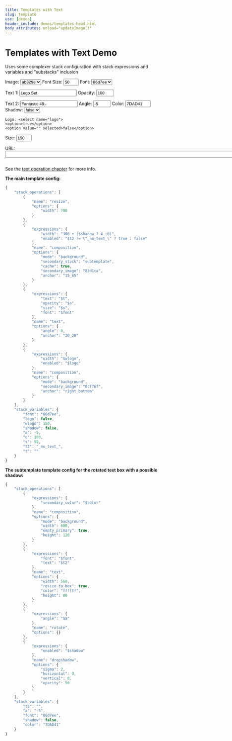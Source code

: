 ```yaml
---
title: Templates with Text
slug: template
use: [demos]
header_include: demos/templates-head.html
body_attributes: onload="updateImage()"
---
```

 
# Templates with Text Demo

Uses some complexer stack configuration with stack expressions and variables and "substacks" inclusion

<div id="demoForm">   
<form id="form" onkeyup="updateImage()" onchange="updateImage()">
    <p>Image: <select name="imagehash" id="imagehash">
    <option selected>ab329e</option>
    <option >ceb95d</option>
    <option >807fd9</option>
</select>
    Font Size: <input type="text" name="s"  size="3" value="50">
    Font: <select name="font">
        <option selected>86d7ee</option>
    <option >1d9e7c</option>
    <option>1249b3</option>
</select>
    </p>
    <p>
    Text 1: <input type="text" name="t"  value="Lego Set">
    Opacity: <input type="text" name="o"  value="100" size="4">
    </p>
    <p>
    Text 2: <input type="text" name="t2"  value="Fantastic 49.-">
    Angle: <input type="text" name="a"  value="-5" size="4">
        Color: <input type="text" name="color" value="7DAD41" size="7">
    Shadow: <select name="shadow">
    <option>true</option>
    <option selected value="">false</option>
</select>
    </p>
    <p>

    Logo: <select name="logo">
    <option>true</option>
    <option value="" selected>false</option>
</select>
        Size: <input type="text" size="3" value="150" name="wlogo"/>
    </p>
</form>
</div>
<p>
    URL: <input id="url" onkeyup="urlchange()" size="120">
</p>
<p>
    <img id="image" src="">
</p>

See the [text operation chapter](/documentation/references/operations.html#text) for more info. 


**The main template config:**

```javascript
{
    "stack_operations": [
        {
            "name": "resize",
            "options": {
                "width": 700
            }
        },
        {
            "expressions": {
                "width": "300 + ($shadow ? 4 :0)",
                "enabled": "$t2 != \"_no_text_\" ? true : false"
            },
            "name": "composition",
            "options": {
                "mode": "background",
                "secondary_stack": "subtemplate",
                "cache": true,
                "secondary_image": "83d1ca",
                "anchor": "15_65"
            }
        },
        {
            "expressions": {
                "text": "$t",
                "opacity": "$o",
                "size": "$s",
                "font": "$font"
            },
            "name": "text",
            "options": {
                "angle": 0,
                "anchor": "20_20"
            }
        },
        {
            "expressions": {
                "width": "$wlogo",
                "enabled": "$logo"
            },
            "name": "composition",
            "options": {
                "mode": "background",
                "secondary_image": "0cf76f",
                "anchor": "right_bottom"
            }
        }
    ],
    "stack_variables": {
        "font": "86d7ee",
        "logo": false,
        "wlogo": 150,
        "shadow": false,
        "a": -5,
        "o": 100,
        "s": 50,
        "t2": "_no_text_",
        "t": ""
    }
}
```

**The subtemplate template config for the rotated text box with a possible shadow:**

```javascript
{
    "stack_operations": [
        {
            "expressions": {
                "secondary_color": "$color"
            },
            "name": "composition",
            "options": {
                "mode": "background",
                "width": 600,
                "empty_primary": true,
                "height": 120
            }
        },
        {
            "expressions": {
                "font": "$font",
                "text": "$t2"
            },
            "name": "text",
            "options": {
                "width": 560,
                "resize_to_box": true,
                "color": "ffffff",
                "height": 80
            }
        },
        {
            "expressions": {
                "angle": "$a"
            },
            "name": "rotate",
            "options": {}
        },
        {
            "expressions": {
                "enabled": "$shadow"
            },
            "name": "dropshadow",
            "options": {
                "sigma": 2,
                "horizontal": 0,
                "vertical": 0,
                "opacity": 50
            }
        }
    ],
    "stack_variables": {
        "t2": "",
        "a": "-5",
        "font": "86d7ee",
        "shadow": false,
        "color": "7DAD41"
    }
}
```